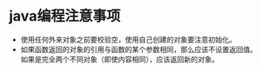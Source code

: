 # java编程注意事项

* 使用任何外来对象之前要校验空，使用自己创建的对象要注意初始化。
* 如果函数返回的对象的引用与函数的某个参数相同，那么应该不设置返回值。如果是完全两个不同对象（即使内容相同），应该返回新的对象。
